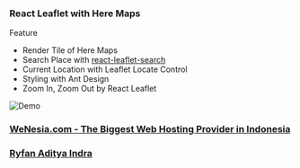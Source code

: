 ### React Leaflet with Here Maps

Feature
* Render Tile of Here Maps
* Search Place with [react-leaflet-search](https://www.npmjs.com/package/react-leaflet-search)
* Current Location with Leaflet Locate Control
* Styling with Ant Design
* Zoom In, Zoom Out by React Leaflet

![Demo](https://s1.gifyu.com/images/ezgif.com-video-to-gif-1d2b7195eca30c9f9.gif)

### [WeNesia.com - The Biggest Web Hosting Provider in Indonesia](https://www.wenesia.com)
### [Ryfan Aditya Indra](https://www.ryfan.id)
